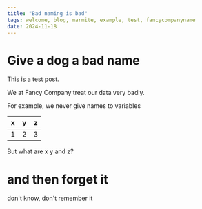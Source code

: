 ```yaml
---
title: "Bad naming is bad"
tags: welcome, blog, marmite, example, test, fancycompanyname
date: 2024-11-18
---
```


# Give a dog a bad name

This is a test post.

We at Fancy Company treat our data very badly.

For example, we never give names to variables

| x | y | z |
|---|---|---|
| 1 | 2 | 3 |

But what are x y and z?

# and then forget it

don't know, don't remember it